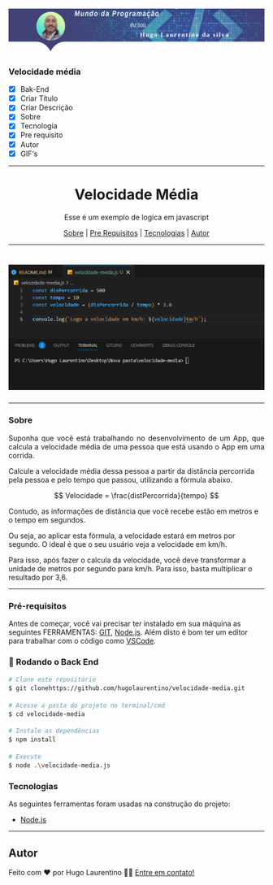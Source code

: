 <h1 align="center">
  <img alt="Logo" title="#Logo" src="./assets/logo-hugo.png" />
</h1>

### Velocidade média

- [x] Bak-End
- [x] Criar Título
- [x] Criar Descrição
- [x] Sobre
- [x] Tecnologia
- [x] Pre requisito
- [x] Autor
- [x] GIF‘s
---
<h1 align='center'>Velocidade Média</h1>

<p align='center'>Esse é um exemplo de logica em javascript</p>

<p align='center'>
	<a href='#sobre'>Sobre</a> |
	<a href='#pré-requisitos'>Pre Requisitos</a> |
	<a href='#tecnologias'>Tecnologias</a> |
	<a href='#autor'>Autor</a>
</p>

---
<h1 align='center'>
	<img alt='Readme' title='Readme' src='./assets/execucao.gif' />
</h1>

---
### Sobre
  <p align= 'justify'>
  Suponha que você está trabalhando no desenvolvimento de um 
  App, que calcula a velocidade média de uma pessoa que está usando o App em uma corrida.

  Calcule a velocidade média dessa pessoa a partir da distância percorrida pela pessoa e pelo tempo que passou, utilizando a fórmula abaixo.

$$ Velocidade = \frac{distPercorrida}{tempo} $$

  Contudo, as informações de distância que você recebe estão em metros e o tempo em segundos.
  
  Ou seja, ao aplicar esta fórmula, a velocidade estará em metros por segundo. O ideal é que o seu usuário veja a velocidade em km/h.

  Para isso, após fazer o calcula da velocidade, você deve transformar a unidade de metros por segundo para km/h. Para isso, basta multiplicar o resultado por 3,6.
  </p>


---
### Pré-requisitos 

Antes de começar, você vai precisar ter instalado em sua máquina as seguintes FERRAMENTAS: [GIT](https://git-scm.com/), [Node.js](https://nodejs.org/en/download). 
Além disto é bom ter um editor para trabalhar com o código como [VSCode](https://code.visualstudio.com/download).

### 🎲 Rodando o Back End

```bash
# Clone este repositório
$ git clonehttps://github.com/hugolaurentino/velocidade-media.git

# Acesse a pasta do projeto no terminal/cmd
$ cd velocidade-media

# Instale as dependências
$ npm install

# Execute 
$ node .\velocidade-media.js

```
### Tecnologias 

As seguintes ferramentas foram usadas na construção do projeto:

- [Node.js][nodejs]
---

## Autor

Feito com ❤️ por Hugo Laurentino 👋🏽 [Entre em contato!](https://www.linkedin.com/in/hugo-laurentino-silva/)

[nodejs]: https://nodejs.org/